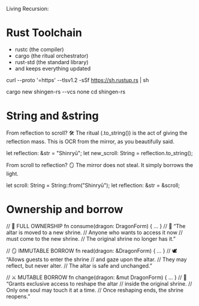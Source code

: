Living Recursion:

# Rust Toolchain
- rustc (the compiler)
- cargo (the ritual orchestrator)
- rust-std (the standard library)
- and keeps everything updated

curl --proto '=https' --tlsv1.2 -sSf https://sh.rustup.rs | sh

cargo new shingen-rs --vcs none
cd shingen-rs

# String and &string
From reflection to scroll?
🛠️ The ritual (.to_string()) is the act of giving the reflection mass.
This is OCR from the mirror, as you beautifully said.

let reflection: &str = "Shinryū";
let new_scroll: String = reflection.to_string();

From scroll to reflection?
🪞 The mirror does not steal.
It simply borrows the light.

let scroll: String = String::from("Shinryū");
let reflection: &str = &scroll;

# Ownership and borrow
// 🔱 FULL OWNERSHIP
fn consume(dragon: DragonForm) { ... }
// 📜 “The altar is moved to a new shrine.
//     Anyone who wants to access it now
//     must come to the new shrine.
//     The original shrine no longer has it.”


// 🪞 IMMUTABLE BORROW
fn read(dragon: &DragonForm) { ... }
// 🕊️ “Allows guests to enter the shrine
//     and gaze upon the altar.
//     They may reflect, but never alter.
//     The altar is safe and unchanged.”

// ⚔️ MUTABLE BORROW
fn change(dragon: &mut DragonForm) { ... }
// 🔧 “Grants exclusive access to reshape the altar
//     inside the original shrine.
//     Only one soul may touch it at a time.
//     Once reshaping ends, the shrine reopens.”

# 